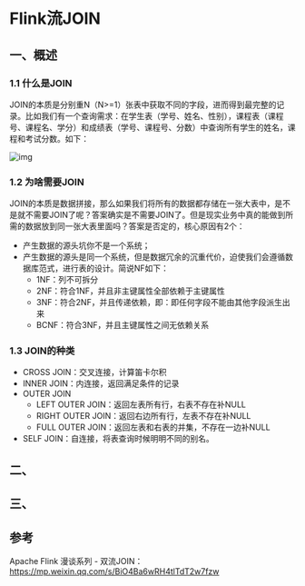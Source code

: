 # Flink流JOIN

## 一、概述

### 1.1 什么是JOIN

JOIN的本质是分别重N（N>=1）张表中获取不同的字段，进而得到最完整的记录。比如我们有一个查询需求：在学生表（学号、姓名、性别），课程表（课程号、课程名、学分）和成绩表（学号、课程号、分数）中查询所有学生的姓名，课程和考试分数。如下：

![img](http://img.hurenjieee.com/uPic/640.jpg)

### 1.2 为啥需要JOIN

JOIN的本质是数据拼接，那么如果我们将所有的数据都存储在一张大表中，是不是就不需要JOIN了呢？答案确实是不需要JOIN了。但是现实业务中真的能做到所需的数据放到同一张大表里面吗？答案是否定的，核心原因有2个：

* 产生数据的源头坑你不是一个系统；
* 产生数据的源头是同一个系统，但是数据冗余的沉重代价，迫使我们会遵循数据库范式，进行表的设计。简说NF如下：
  * 1NF：列不可拆分
  * 2NF：符合1NF，并且非主键属性全部依赖于主键属性
  * 3NF：符合2NF，并且传递依赖，即：即任何字段不能由其他字段派生出来
  * BCNF：符合3NF，并且主键属性之间无依赖关系

### 1.3 JOIN的种类

* CROSS JOIN：交叉连接，计算笛卡尔积
* INNER JOIN：内连接，返回满足条件的记录
* OUTER JOIN
  * LEFT OUTER JOIN：返回左表所有行，右表不存在补NULL
  * RIGHT OUTER JOIN：返回右边所有行，左表不存在补NULL
  * FULL OUTER JOIN：返回左表和右表的并集，不存在一边补NULL
* SELF JOIN：自连接，将表查询时候明明不同的别名。

## 二、

## 三、

## 参考

Apache Flink 漫谈系列 - 双流JOIN：https://mp.weixin.qq.com/s/BiO4Ba6wRH4tlTdT2w7fzw